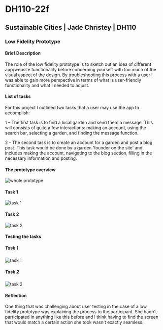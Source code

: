 # DH110-22f

## Sustainable Cities | Jade Christey | DH110

### Low Fidelity Prototype

#### Brief Description

The role of the low fidelity prototype is to sketch out an idea of different app/website functionality before concerning yourself with too much of the visual aspect of the design. By troubleshooting this process with a user I was able to gain more perspective in terms of what is user-friendly functionality and what I needed to adjust. 

#### List of tasks 

For this project I outlined two tasks that a user may use the app to accomplish:

1 – The first task is to find a local garden and send them a message. This will consists of quite a few interactions: making an account, using the search bar, selecting a garden, and finding the message function. 

2 - The second task is to create an account for a garden and post a blog post. This task would be done by a garden 'founder on the site' and includes making the account, navigating to the blog section, filling in the necessary information and posting. 

#### The prototype overview 

![whole prototype](Proto1.png)

#### Task 1

![task 1](Proto3.png)

#### Task 2

![task 2](Proto2.png)

#### Testing the tasks

##### Task 1

![task 1](IMG_7107.jpg)

##### Task 2

![task 2](IMG_7106.jpg)

#### Reflection

One thing that was challenging about user testing in the case of a low fidelity prototype was explaining the process to the participant. She hadn't participated in anything like this before and I think having to find the screen that would match a certain action she took wasn't exactly seamless. 
